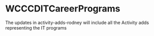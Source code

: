 # WCCCDITCareerPrograms
The updates in activity-adds-rodney will include
all the Activity adds representing the IT programs
